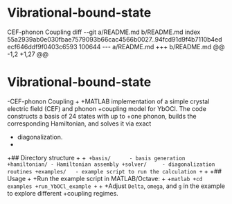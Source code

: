# Vibrational-bound-state
CEF-phonon Coupling
diff --git a/README.md b/README.md
index 55a2939ab0e030fbae7579093b66cac4566b0027..94fcd91d9f4b7110b4edecf646ddf9f0403c6593 100644
--- a/README.md
+++ b/README.md
@@ -1,2 +1,27 @@
 # Vibrational-bound-state
-CEF-phonon Coupling
+
+MATLAB implementation of a simple crystal electric field (CEF) and phonon
+coupling model for YbOCl. The code constructs a basis of 24 states with up to
+one phonon, builds the corresponding Hamiltonian, and solves it via exact
+ diagonalization.
+
+## Directory structure
+
+```
+basis/      - basis generation
+hamiltonian/ - Hamiltonian assembly
+solver/     - diagonalization routines
+examples/   - example script to run the calculation
+```
+
+## Usage
+
+Run the example script in MATLAB/Octave:
+
+```matlab
+cd examples
+run_YbOCl_example
+```
+
+Adjust `Delta`, `omega`, and `g` in the example to explore different
+coupling regimes.
